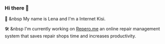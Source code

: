 ### Hi there 👋

<!--
**lenadis/lenadis** is a ✨ _special_ ✨ repository because its `README.md` (this file) appears on your GitHub profile.-->


👋 &nbsp My name is Lena and I'm a Internet Kisi. 

🛠 &nbsp I'm currently working on [Repero.me](https://repero.me) an online repair management system that saves repair shops time and increases productivity.



